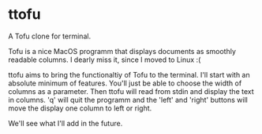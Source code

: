 ttofu
=====

A Tofu clone for terminal.

Tofu is a nice MacOS programm that displays documents as smoothly readable columns. I dearly miss it, since I moved to Linux :(

ttofu aims to bring the functionaltiy of Tofu to the terminal. I'll start with an absolute minimum of features. You'll just be able to choose the width of columns as a parameter. Then ttofu will read from stdin and display the text in columns. 'q' will quit the programm and the 'left' and 'right' buttons will move the display one column to left or right.

We'll see what I'll add in the future.
